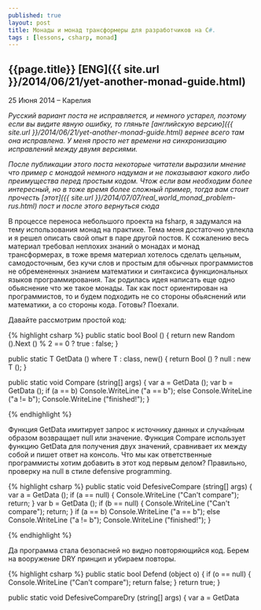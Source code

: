 ```yaml
---
published: true
layout: post
title: Монады и монад трансформеры для разработчиков на С#.
tags : [lessons, csharp, monad]
---
```


## {{page.title}} [ENG]({{ site.url }}/2014/06/21/yet-another-monad-guide.html)

<p class="meta">25 Июня 2014 &#8211; Карелия</p>

*Русский вариант поста не исправляется, и немного устарел, поэтому если вы видите явную ошибку, то гляньте [английскую версию]({{ site.url }}/2014/06/21/yet-another-monad-guide.html) вернее всего там она исправлена. У меня просто нет времени на синхронизацию исправлений между двумя версиями.*


*После публикации этого поста некоторые читатели выразили мнение что пример с монадой немного надуман и не показывают какого либо преимущества перед простым кодом. Чтож если вам необходим более интересный, но в тоже время более сложный пример, тогда вам стоит прочесть [этот]({{ site.url }}/2014/07/07/real_world_monad_problem-rus.html) пост и после этого вернуться сюда*

В процессе переноса небольшого проекта на fsharp, я задумался на тему использования монад на практике. Тема меня достаточно увлекла и я решел описать свой опыт в паре другой постов. К сожалению весь материал требовал неплохих знаний о монадах и монад трансформерах, в тоже время материал хотелось сделать цельным, самодосточным, без кучи слов и простым для обычных программистов не обремененных знанием математики и синтаксиса функциональных языков программирования. Так родилась идея написать еще одно обьяснение что же такое монады. Так как пост ориентирован на программистов, то и будем подходить не со стороны обьяснений или математики, а со стороны кода. Готовы? Поехали.

Давайте рассмотрим простой код:

{% highlight csharp %}
public static bool Bool ()
{
	return new Random ().Next () % 2 == 0 ? true : false;
}

public static T GetData<T> () 
	where T : class, new()
{
	return Bool () ? null : new T ();
}

public static void Compare (string[] args)
{
	var a = GetData<Object> ();
	var b = GetData<Object> ();
	if (a == b)
		Console.WriteLine ("a == b");
	else
		Console.WriteLine ("a != b");
	Console.WriteLine ("finished!");
}

{% endhighlight %}

Функция GetData имитирует запрос к источнику данных и случайным образом возвращает null или значение. Функция Compare использует функцию GetData для получения двух значений, сравнивает их между собой и пишет ответ на консоль.
Что мы как ответственные программисты хотим добавить в этот код первым делом? Правильно, проверку на null в стиле defensive programming.

{% highlight csharp %}
public static void DefesiveCompare (string[] args)
{
	var a = GetData<Object> ();
	if (a == null) {
		Console.WriteLine ("Can't compare");
		return;
	}
	var b = GetData<Object> ();
	if (b == null) {
		Console.WriteLine ("Can't compare");
		return;
	}
	if (a == b)
		Console.WriteLine ("a == b");
	else
		Console.WriteLine ("a != b");
	Console.WriteLine ("finished!");
}

{% endhighlight %}

Да программа стала безопасней но видно повторяющийся код. Берем на вооружение DRY принцип и убираем повторы.

{% highlight csharp %}
public static bool Defend (object o)
{
	if (o == null) {
		Console.WriteLine ("Can't compare");
		return false;
	}
	return true;
}

public static void DefesiveCompareDry (string[] args)
{
	var a = GetData<Object> ();
	if (Defend (a))
		return;
	var b = GetData<Object> ();
	if (Defend (b))
		return;
	if (a == b)
		Console.WriteLine ("a == b");
	else
		Console.WriteLine ("a != b");
	Console.WriteLine ("finished!");
}
{% endhighlight %}

Стало немного лучше, но все равно после каждого выхова надо добавлять проверку if. Давайте попробуем убрать управление потоком исполнения в функцию Defend.

{% highlight csharp %}
public static string Defend (object a, Func<object, string> f)
{
	return a == null ? "Can't compare" : f (a);
}

public static void DefesiveCompareDry2 (string[] args)
{
	var res = Defend (GetData<Object> (), 
		          (a) => Defend (GetData<Object> (), 
			          (b) => a == b ? "a == b" : "a != b"));

	Console.WriteLine (res);
	Console.WriteLine ("finished!");
}
{% endhighlight %}

Выглядит замечательно, но есть проблема в том, что если мы будем использовать как значение например тип Test, то информация о нем пропадет и мы не сможем использовать его свойства и методы.

{% highlight csharp %}
class Test
{
	public Test ()
	{

	}
	public string Text(){
		return "test";
	}

}
public static void Test(){
	Defend2(new Test(), a=>a.Text());
	// System.Object does not contain a defenition for Text
}
{% endhighlight %}
Попробуем обойти эту проблемы с помощью переменных типа. 
{% highlight csharp %}
public static T Defend2Generic<T> (T a, Func<T, T> f)
	where T: class//applied only for TA which can be null
{
	return a == null ? "Can't compare" : f (a);
}
{% endhighlight %}
Хм новая ошибка, дело в том, что мы пытаемся вернуть строку вместо типа Test. Что делать? А давайте создадим тип Check<T> который будет содежрать или значение или строку с ошибкой.
{% highlight csharp %}
public class Check<T> where T : class
{
	public Check (String errorMessage)
	{
		IsFailed = true;
		FailMesssage = errorMessage;
	}

	public Check (T val)
	{
		Value = val;
	}

	public bool IsFailed {
		get;
		private set;
	}

	public string FailMesssage {
		get;
		private set;
	}

	public T Value {
		get;
		private set;
	}

	public override string ToString ()
	{
		return string.Format (
			"[Check: IsFailed={0}, FailMesssage={1}, Value={2}]",
			 IsFailed, 
			 FailMesssage, 
			 Value);
	}
}

public static Check<TB> Defend<TA,TB> (TA a, Func<TA, TB> f)
			where TA : class
			where TB : class//applied only for TB and TA which can be null
{
	return a == null 
		? new Check<TB> ("Can't compare") 
		: new Check<TB> (f (a));
}
{% endhighlight %}
Вроде выглядит красиво. Попробуем в деле.
{% highlight csharp %}
public static void DefesiveCompareGeneric2 (string[] args)
{
	//expected Check<Test> but Check<Check<Test>>
	Check<Test> res = Defend2Generic2 (GetData<Test> (),
		a => Defend2Generic2 (GetData<Test> (),
			          b => a == b ? a : b));

	Console.WriteLine (res);
	Console.WriteLine ("finished!\n");
}
{% endhighlight %}
Опять проблема, вместо того чтобы вернуть в res тип Check<Test> туда приходит тип Check<Check<Tese>>. Попробуем изменить немного логику работы чтобы предотвратить эту ошибку.
{% highlight csharp %}
public class Check2<T>
	where T : class
{
	private Check2 (T val)
	{
		Value = val;
	}

	public static Check2<T> Success (T val)
	{
		return new Check2<T> (val){ IsFailed = false };
	}

	public static Check2<T> Fail ()
	{
		return new Check2<T> (null){ IsFailed = true };
	}

	public bool IsFailed {
		get;
		private set;
	}

	public T Value {
		get;
		private set;
	}

	public override string ToString ()
	{
		return string.Format (
			"[Check: IsFailed={0}, Value={2}]", 
			IsFailed, 
			Value);
	}
}

public static Check2<TB> Defend<TA,TB> (Check2<TA> a, Func<TA, Check2<TB>> f)
	where TA : class//applied only for TA which can be null
	where TB : class//applied only for TB which can be null
{
	return a.IsFailed ? Check2<TB>.Fail () : f (a.Value);
}

public static Func<Check2<T>> Lift<T> (Func<T> f)
	where T : class
{
	return () => {
		var res = f ();
		return res == null ? Check2<T>.Fail () : Check2<T>.Success (res);
	};
}
{% endhighlight %}
Теперь проверка на нулл происходит в функции лифт, задача которой преобразовать функциюю возвращающую T в фукцию возвращающую Check<T>. Проблема решена. Можно думать об этом так: есть обычные функции и есть наша функция дефенд. Но для того чтобы фукция дефенд могла работаь с нашими фукциями их надо адаптировать. Вот как раз адаптацией функция lift и занимается. Проверяем.
{% highlight csharp %}
public static void DefesiveCompare (string[] args)
{
	var getData = Lift<Test> (GetData<Test>);
	Check2<Test> res = Defend<Test,Test> (getData (),
		                   a => Defend<Test,Test> (getData (),
			                   b => a == b ? a : b));
	//unable to cast Test to Check<Test>
	Console.WriteLine (res);
	Console.WriteLine ("finished!\n");
}
{% endhighlight %}
Опять проблема, концовка вида b => a == b ? a : b возвращает тип Test который не адаптирован к функции Defend. Напишем простую вспомогательную функцию Return, которую будем дергать в самом конце и немного отрефакторим код.
{% highlight csharp %}
public class Check3<T>
{
	private Check3 (T val)
	{
		Value = val;
	}

	public static Check3<T> Success (T val)
	{
		return new Check3<T> (val){ IsFailed = false };
	}

	public static Check3<T> Fail ()
	{
		return new Check3<T> (default(T)){ IsFailed = true };
	}

	public bool IsFailed {
		get;
		private set;
	}

	public T Value {
		get;
		private set;
	}

	public override string ToString ()
	{
		return string.Format (
			"[Check: IsFailed={0}, Value={1}]", 
			IsFailed, 
			Value);
	}
}

public static Check3<TB> Defend<TA,TB> (Check3<TA> a, Func<TA, Check3<TB>> f)
{
	return a.IsFailed ? Check3<TB>.Fail () : f (a.Value);
}

public static Func<Check3<T>> Lift2<T> (Func<T> f)
	where T : class
{
	return () => {
		var res = f ();
		return res == null ? Check3<T>.Fail () : Check3<T>.Success (res);
	};
}

public static Check3<T> Return <T> (T val)
{
	return Check3<T>.Success (val);
}

public static void DefesiveCompare (string[] args)
{
	var getData = Lift2<Test> (GetData<Test>);
	Check3<Test> res = Defend<Test,Test> (getData (), 
		                   a => Defend<Test,Test> (getData (), 
			                   b => Return (a == b ? a : b)));

	Console.WriteLine (res);
	Console.WriteLine ("finished!");
}
{% endhighlight %}
Ура все заработало! Итак что мы имеем: тип обертку Check над T, две функции Defend, Return и все это вместе позволяет нам писать защищенный код без кучи if проверок. На самом деле мы можем определить другой враппер класс и описать функцию return и defend над ним и получить довольно интересные возможности по исполнению dry кода в цепочке функций. На самом деле возможностей у этого паттерна намного больше и он давно известен под названием монада, вот только функция defend там называется bind. 
Вот только есть один недостаток: очень уж неудобно записывать подобным образом код в виде вложенных функций. К счастью решение есть. В некоторых языках есть поддержка монадического синтаксиса, например в csharp это linq queries, в Haskell Do нотация, в fsharp computation expressions. К слову сказать возможности computation expressions выходят далеко за пределы монад, но об этом в другой раз. Давайте попробуем адаптировать наш код под linq expressions для этого нам надо над нашим враппер типом описать статическую екстеншн функцию SelectMany. Экстеншн функция это статическая функция которую можно подцепить к существующему классу. Давайте ее определим и заодно отрефакторим код:

{% highlight csharp %}
public class Check<T>
{
	private Check (T val)
	{
		Value = val;
	}

	public static Check<T> Success (T val)
	{
		return new Check<T> (val){ IsFailed = false };
	}

	public static Check<T> Fail ()
	{
		return new Check<T> (default(T)){ IsFailed = true };
	}

	public bool IsFailed {
		get;
		private set;
	}

	public T Value {
		get;
		private set;
	}

	public override string ToString ()
	{
		return string.Format (
			"[Check: IsFailed={0}, Value={1}]", 
			IsFailed, 
			Value);
	}
}

public static class CheckMonad
{
	public static Check<T> Return<T> (this T value)
	{
		return Check<T>.Success (value);
	}

	public static Check<U> Bind<T, U> (this Check<T> m, Func<T, Check<U>> k)
	{
		return m.IsFailed ? Check<U>.Fail () : k (m.Value);
	}

	public static Func<Check<T>> Lift<T> (Func<T> f)
		where T : class
	{
		return () => {
			var res = f ();
			return res == null ? Check<T>.Fail () : Check<T>.Success (res);
		};
	}

	public static Check<V> SelectMany<T, U, V> (
		this Check<T> id,
		Func<T, Check<U>> k,
		Func<T, U, V> s)
	{
		return id.Bind (x => k (x).Bind (y => s (x, y).Return ()));
	}
}

class Test
{
	public Test ()
	{

	}
}

class MainClass
{
	public static bool Bool ()
	{
		return new Random ().Next () % 2 == 0 ? true : false;
	}

	public static T GetData<T> () 
		where T : class, new()
	{
		return Bool () ? null : new T ();
	}

	static void Main (string[] args)
	{
		var getData = CheckMonad.Lift<Test> (GetData<Test>);
		var res = 
			from a in getData ()
			from b in getData ()
			select a == b ? a : b;

		Console.WriteLine (res);
		Console.WriteLine ("finished!");
	}
}
{% endhighlight %}
Вот теперь все в порядке. И подобным образом мы можем определить другие монады например async которая позволит нам выполнять наш код асинхронно(мы ее напишем чуть позже). Мир чудесен. Но не в нашем туториале. Одно из достоинств монад в том что описав код над монадой, мы можем его запускать поверх других монад до тех пор пока монада внутри себя проносит тот же тип. Например сравните код для монады Async
{% highlight csharp %}
var getData = AsyncMonad.Lift (GetData);
var res = 
	from a in getData ()
	from b in getData ()
	select a.Substring (0, 10) + b.Substring (10, 20);
{% endhighlight %}
и монады Check
{% highlight csharp %}
var getData = CheckMonad.Lift (GetData);
var res = 
	from a in getData ()
	from b in getData ()
	select a.Substring (0, 10) + b.Substring (10, 20);
{% endhighlight %}
Очень круто но есть проблема с композицией монад. Допестим хотелось бы нам заставить работать функции которые возвращают Async<Check<T>> с нашим красивым синтаксисом. Однако наша фунция Bind в типе Async ничего не знают о вложенном типе Check, поэтому наш красивый код работать не будет, наша функция bind развернет только Async и вернет Сheck<T> вместо T. Вот тут в дело вступают монад трансформеры. Что такое монад трансформер? Это такая штука которая беря на вход неизвестную монаду добавляет к ней функциональность известной трансформеру монады и в результате получаем комбинированную монаду. Допустим в нашем случае к монадам Async<T> и Check<T> которые мы не можем использовать вместе, мы можем написать монад трансформеры AsyncT<T,ParеntMonad> и CheckT<T, ParentMonad> и для нашего случая Async<Check<T>> мы спокойно можем сделать что то типа такого:
{% highlight csharp %}
var getData = CheckT<T, Async<T>>.LiftT (AsyncMonad.Lift (GetData));
var res = 
	from a in getData ()
	from b in getData ()
	select a.Substring (0, 10) + b.Substring (10, 20);
{% endhighlight %}
Обычно все туториалы в этом месте оканчиваются словами о том что подбные штуки есть в Хаскелл и Скала, но в C# нету higher kinded types и тут их реализовать невозможно. Занавес. Но мы то прожженные SharePoint энтерпрайз разработчики, мы не знаем слов любви и жалости. Заказчику НАДО значит надо. Ок давайте посмотрим на эту проблему поближе. Мы разберем типичный пример. На самом деле он не показателен, так как конкретно эту проблему можно обойти несколькими способами, но мы решим ее механизмом который позволит в дальнейшем решить проблему трансформеров. Итак есть интерфейс:
{% highlight csharp %}
interface IFunctor<T> {
	T<B> FMap<A, B>(Func<A, B> f, T<A> a);
}
{% endhighlight %}
На первый взгляд ничего подозрительного, у нас есть контейнерный тип и далее мы определяем сигнатуру требуемого метода который применяет функцию над типом A к завернутому в T типу A и оборачивает результат функции типа B в контейнерный тип T. Все хорошо за искоючением того что в c# нельзя задать подобный тип T. Как видно из кода тип T является генериком T<_> и тут то собака и порылась. Я не буду обьяснять суть проблемы, тут проще взять и скопировать определение функтора данное выше и попробовать решить проблему самим в ide. Это отличная головолмка. И сразу становиться все ясно.
Попроовали? Решили? Отлично. Можете дальше не читать. Теперь решим вместе.
В чем суть типа T в нашем интерфейсе? Зачем он нужен, а нужен он для того чтобы пометить входящий и выходящий контейнеры одним маркером и наложить ограничение на то, что они должны быть одним и темже генерик типом. Чтобы не получилось что на входе List<AType>, а на выходе Check<BType>. Ок задача ясна пометить генерик тип негенерик типом. Как сделать? Да просто:
{% highlight csharp %}
public abstract class Wrapper
{
	private Wrapper ()
	{
		
	}

	public class WrapperImpl<T> : Wrapper
	{
	}
}
{% endhighlight %}
Хм интересно. Давайте подумаем какую гарантию нам это дает. А дает оно нам гарантию того что инстанс типа Wrapper всегда будет инстансом типа WrapperImpl, единственное в чем надо быть уверенными так это в том что при апкасте мы не промажем с типом сдержащимся в WrapperImpl. Давайте введем специальный тип контейнер для информации о генерик типе и немного перепишем определение враппер типа. 
{% highlight csharp %}
public interface IGeneric<T, TCONTAINER>
{

}
public class Wrapper{
	public class WrapperImpl<T> : Wrapper, IGeneric<T, Wrapper>
	{

	}
}
{% endhighlight %}
Ну и теперь добавить безопасный хелпер метод для кастов.
{% highlight csharp %}
public static class GenericExts
{
	public static TM UpCast<T, TM, TMB> (this IGeneric<T, TMB> m)
		where TM : IGeneric<T, TMB>
	{
		return (TM)m;//safe for single inheritance
	}

	public static IGeneric<T, TMB> DownCast<T, TM, TMB> (this TM m)
		where TM : IGeneric<T, TMB>
	{
		return (TM)m;//safe for single inheritance
	}
}
{% endhighlight %}
Ну и с учетом выше написанного перепишем определение интерфейса для функтора
{% highlight csharp %}
public interface IFunctor<T>
{
	CB FMap<A, B, CA, CB> (Func<A, B> f, CA a)
		where CA : IGeneric<A, T>
		where CB : IGeneric<B, T>;
}
{% endhighlight %}
Вуаля, ловкость пальцев и никакого обмана. Единственное условие, это следовать петтерну одиночного наследника, чтобы одним маркером нельзя было маркировать несколько классов. Давайте соберем все вместе и посмотрим работает ли.
{% highlight csharp %}
//	interface IFunctor<T<_>> {
//		T<B> FMap<A, B>(Func<A, B> f, T<A> a);
//	}
public interface IGeneric<T, TCONTAINER>
{

}

public static class GenericExts
{
	public static TM UpCast<T, TM, TMB> (this IGeneric<T, TMB> m)
		where TM : IGeneric<T, TMB>
	{
		return (TM)m;//safe for single inheritance
	}

	public static IGeneric<T, TMB> DownCast<T, TM, TMB> (this TM m)
		where TM : IGeneric<T, TMB>
	{
		return (TM)m;//safe for single inheritance
	}
}

public interface IFunctor<T>
{
	CB FMap<A, B, CA, CB> (Func<A, B> f, CA a)
		where CA : IGeneric<A, T>
		where CB : IGeneric<B, T>;
}

public interface IFunctorSelf<TGENERIC, TSELF, TVALUE>
	where TSELF : IGeneric<TVALUE, TGENERIC>
{
	CB FMap<B, CB> (Func<TVALUE, B> f)
		where CB : IGeneric<B, TGENERIC>;
}

public abstract class Wrapper
{
	private Wrapper ()
	{
		
	}

	public class WrapperImpl<T> : 
				Wrapper, 
				IGeneric<T, Wrapper>, 
				IFunctorSelf<Wrapper, WrapperImpl<T> , T>
	{
		#region IFunctorSelf implementation

		public CB FMap<B, CB> (Func<T, B> f) where CB : IGeneric<B, Wrapper>
		{
			var res = new WrapperImpl<B> (f (Value));
			return res.Cast<B, CB,Wrapper> ();
		}

		#endregion

		public WrapperImpl (T val)
		{
			Value = val;
		}

		public T Value {
			get;
			set;
		}


	}
}
class MainClass
{
	public static void Main (string[] args)
	{
		var a = new Wrapper.WrapperImpl<int> (1);
		var b = a.FMap<int, Wrapper.WrapperImpl<int>> (x => -x);
		Console.WriteLine ("Value is: " + b.Value);
		Console.ReadLine ();
	}
}
{% endhighlight %}
Ура. Мы сорвали джек пот, пора просить добавку к зарплате у начальства.
Теперь у нас есть все, чтобы для начала определить интерфейс для монад и наслждаться полиморфным кодом над ними, а также получить возможность их композиции.
{% highlight csharp %}
public interface IMonad<T, TMI>
{
	IMonad<TB,TMI> Return<TB> (TB val);
	IMonad<TB,TMI> Bind<TB> (Func<T, IMonad<TB,TMI>> f);
}
public static class MonadSyntax
{
	public static TM Cast<T, TM, TMB> (this IMonad<T, TMB> m)
		where TM : IMonad<T, TMB>
	{
		return (TM)m;//safe for single inheritance
	}

	public static IMonad<V, TMI> SelectMany<T, TMI, U, V> 
	(
		this IMonad<T, TMI> id,
		Func<T, IMonad<U, TMI>> k,
		Func<T, U, V> s)
	{
		return id.Bind (x => k (x).Bind (y => id.Return (s (x, y))));
	}
}
{% endhighlight %}
На данный момент в коде должно быть все понятно, мы взяли идею из функтора применили к интерефейсу для монад, который содержит определение методов bind и return. Теперь мы можем переписать Check монаду на основе этого интерфейса и реализовать Async монаду. Async монада может послужить примером того как можно сделать монадическую обертку над существующим генерик типом, который не имплементирует интерфейс монады. В нашем случае Async<T> это просто обертка над типом Task<T> и можно думать, что это адаптер типа Task к монадическому интерфейсу.
{% highlight csharp %}
public class Check
{
	Check ()
	{

	}

	public class CheckM<T>: Check, IMonad<T, Check>
	{
		#region IMonad implementation

		public IMonad<TB, Check> Return<TB> (TB val)
		{
			return CheckM<TB>.Success (val);
		}

		public IMonad<TB, Check> Bind<TB> (Func<T, IMonad<TB, Check>> f)
		{
			return this.IsFailed ? CheckM<TB>.Fail () : f (this.Value);
		}

		#endregion

		CheckM (T val)
		{
			Value = val;
		}

		public static CheckM<T> Success (T val)
		{
			return new CheckM<T> (val){ IsFailed = false };
		}

		public static CheckM<T> Fail ()
		{
			return new CheckM<T> (default(T)){ IsFailed = true };
		}

		public bool IsFailed {
			get;
			private set;
		}

		public T Value {
			get;
			private set;
		}

		public override string ToString ()
		{
			return string.Format (
				"[Check: IsFailed={0}, Value={1}]", 
				IsFailed, 
				Value);
		}
	}
}

public static class CheckMonad
{
	public static Func<Check.CheckM<TB>> Lift<TB> (this Func<TB> f)
		where TB : class
	{
		return () => {
			var res = f ();
			return res == null 
				? Check.CheckM<TB>.Fail () 
				: Check.CheckM<TB>.Success (res);
		};
	}
}
public class Async
{
	Async ()
	{

	}

	public class AsyncM<T>: Async, IMonad<T, Async>
	{
		#region IMonad implementation

		public IMonad<TB, Async> Return<TB> (TB val)
		{
			return new AsyncM<TB>(Task<TB>.FromResult(val));
		}
		//helper method two tasks composition
		private static async Task<TB> BindTasks<TB> (
			Task<T> m, 
			Func<T, Task<TB>> f)
		{
			var r = await m;
			return await f(r);
		}

		public IMonad<TB, Async> Bind<TB> (Func<T, IMonad<TB, Async>> f)
		{
			return new AsyncM<TB>(BindTasks(this.Task, 
				(t) => f(t).CastM<TB, AsyncM<TB>, 
				Async>().Task));
		}

		#endregion

		public AsyncM (Task<T> val)
		{
			Task = val;
		}
		public Task<T> Task {
			get;
			set;
		}
	}
}

public static class AsyncMonad
{
	public static Func<Async.AsyncM<TB>> Lift<TB> (this Func<Task<TB>> f)
		where TB : class
	{
		return () => {
			var res =  f ();
			return new Async.AsyncM<TB>(res);
		};
	}
}
{% endhighlight %}
Ну Check тип мы уже видели что работает, а как там насчет Async<T>?
{% highlight csharp %}
class MainClass
{
	public static Task<String> GetData () 
	{
		return new WebClient().DownloadStringTaskAsync(
			new Uri("http://google.com")
		);
	}

	static void Main (string[] args)
	{
		var getData = AsyncMonad.Lift (GetData);
		var res = 
			from a in getData ()
			from b in getData ()
			select a.Substring(0,10) + b.Substring(10,20);
		var task = res.CastM<string, Async.AsyncM<string>, Async> ().Task;
		Console.WriteLine (task.Result);
		Console.WriteLine ("finished!");
		Console.ReadLine ();
	}
}
{% endhighlight %}
Удивительно я бы сказал, но оно работает. Итак полиморфные монады у нас в кармане, теперь приступим к трансформерам. Итак есть тип Async<Check<T>> который является монадой Async над типом Check<T>, но нам бы хотелось его превратить в монаду Async<Check<_>> над типом T. Как это сделать? Все просто надо завернуть Async<Check<T>> в монаду над типом T. Допустим назовем этот тип трансформером и для Check монады назовем его CheckT. В конце концов мы получим конструкцию вида CheckT<Async<Check<T>>> этакий трехслойный бутерброд. Главная фишка что этот CheckT реализует интерфейс не IMonad над Async<Check<T>>>, а Imonad над T. Еще раз повторим: CheckT это враппер для типов вида SomeOtherMonad<CheckMonad<T>> и функция Lift для CheckT будет преобразовывать функции возвращающие SomeMonad<T> в функции возвращающие CheckT<SomeOtherMonad<CheckMonad<T>>>. В функции return он будет завертывать значение в тип Check, а потом его передавать методу return класа SomeOtherMonad и на выходе кастить в себя. В Bind поведение чуть сложнее и вся магия происходит там, но суть таже. Наверное это сложнее описать словами чем кодом. Чтож давайте реализуем CheckT. Я для облегчения понимания решил разделить определение типов CheckedVal это просто тип контейнер. Check.CheckM это монада над CheckedVal и
CheckForT<TMI>.CheckT<T> это трансформер над CheckedVal. Хотя такое разделение излишне и тип CheckedVal должен быть включен в тип Check.CheckM.
Особое внимание в коде надо обратить на функцию bind и место где описан маркер обертываемой монады TMI. Он определен в типе маркере трансформера CheckForT<TMI>.CheckT<T>, а не в типе трансформера CheckForT.CheckT<T,TMI>. Это сделано для того чтобы при реалзации методов интерфейса монады, у нас не терялся тип обернутой монады. Так мы застраховались от выхова bind на функциях которые возвращают разные обернутые и трансформированные в CheckT монады. Это вызвало бы ошибку в рантайм. Итак вся магия здесь.
{% highlight csharp %}
public class CheckForT<TMI>
{
	CheckForT ()
	{

	}

	public class CheckT<T>: CheckForT<TMI>, IMonad<T, CheckForT<TMI>>
	{
		#region IMonad implementation

		public IMonad<TB, CheckForT<TMI>> Return<TB> (TB val)
		{
			return new CheckT<TB> (
				Value.Return<CheckedVal<TB>> (
					CheckedVal<TB>.Success (val)
				)
			);
		}

		private IMonad<CheckedVal<TB>,TMI> BindInternal<TB> (
			CheckedVal<T> check, 
			Func<T, IMonad<TB, CheckForT<TMI>>> f)
		{
			return check.IsFailed 
				? Value.Return<CheckedVal<TB>> (CheckedVal<TB>.Fail ()) 
				: f (check.Value).CastM<TB, CheckT<TB>,CheckForT<TMI>> ().Value;
		}

		public IMonad<TB, CheckForT<TMI>> Bind<TB> (
			Func<T, IMonad<TB, CheckForT<TMI>>> f)
		{
			var tmp = Value.Bind<CheckedVal<TB>> (
				check => BindInternal (check, f)
			);
			return new CheckT<TB> (tmp);
		}

		#endregion

		public CheckT (IMonad<CheckedVal<T>,TMI> val)
		{
			Value = val;
		}

		public IMonad<CheckedVal<T>,TMI> Value {
			get;
			private set;
		}
	}
}

public static class CheckMonad
{
	public static Func<Check.CheckM<TB>> Lift<TB> (this Func<TB> f)
		where TB : class
	{
		return () => {
			var res = f ();
			return new Check.CheckM<TB> (CheckedVal<TB>.ToCheck (res));
		};
	}

	public static Func<Check.CheckM<TB>> Lift<TB> (
		this Func<CheckedVal<TB>> f)
		where TB : class
	{
		return () => {
			var res = f ();
			return new Check.CheckM<TB> (res);
		};
	}

	public static Func<CheckForT<TMI>.CheckT<TB>> LiftT<TB,TMI> (
		this Func<IMonad<TB,TMI>> f)
		where TB : class
	{
		Func<IMonad<CheckedVal<TB>,TMI>> checkF = () => {
			var m = f ();
			return m.Bind (val => m.Return (CheckedVal<TB>.ToCheck (val)));
		};

		return () => {
			var monad = checkF ();
			return new CheckForT<TMI>.CheckT<TB> (monad);
		};
	}
}
{% endhighlight %}
Ну что пора показать заказчику рабочий код для Async<CheckedValue> монады.
{% highlight csharp %}
public static Task<String> GetData ()
{
	//return Task<String>.FromResult ((string)null);//for check tests
	return new WebClient ().DownloadStringTaskAsync (
		new Uri ("http://google.com")
	);
}

static void Main (string[] args)
{
	//expected Check<Test> but Check<Check<Test>>
	var getData = CheckMonad.LiftT (AsyncMonad.Lift (GetData));
	var res = 
		from a in getData ()
		from b in getData ()
		select a.Substring (0, 10) + b.Substring (10, 20);
	var checkT = res.CastM<string, CheckForT<Async>
					.CheckT<string>, CheckForT<Async> > ();
	var task = checkT
					.Value
					.CastM<	CheckedVal<string>, 
							Async.AsyncM<CheckedVal<string>>,
							Async> ()
					.Task;
	Console.WriteLine (task.Result);
	Console.WriteLine ("finished!");
	Console.ReadLine ();
}
{% endhighlight %}
Полный код [здесь](https://gist.github.com/ hodzanassredin/28c4208206d9d88908f5 "полный код"). Опять работает. Ну мы добились того о чем грезили все генетики последние годы, мы скрестили ужа с ежом. Причем одна из монад была просто оболчкой над существующим классом Task. В коде видно как неудобно разворачивать завернутиые в кучу оберток типы, но это можно исправить перенеся финальный код в синтаксис монады или создав хелпер методы. Я надеюсь материал был не шибко запутан и мой стиль подачи вас не напугал. В следующей часте будет интересней: посмотрим на отличия computation expressions от монад, обнаружим что монады являются тюринг полными и обсудим возможности их применения в области определения семантики для монадического синтаксиса. 